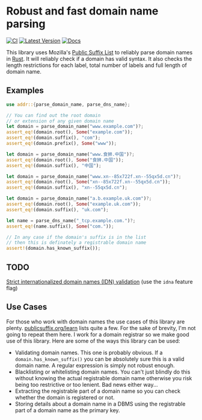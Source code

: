 # Robust and fast domain name parsing

[![CI](https://github.com/addr-rs/addr/actions/workflows/ci.yml/badge.svg)](https://github.com/addr-rs/addr/actions/workflows/ci.yml) [![Latest Version](https://img.shields.io/crates/v/addr.svg)](https://crates.io/crates/addr) [![Docs](https://docs.rs/addr/badge.svg)](https://docs.rs/addr)

This library uses Mozilla's [Public Suffix List](https://publicsuffix.org) to reliably parse domain names in [Rust](https://www.rust-lang.org). It will reliably check if a domain has valid syntax. It also checks the length restrictions for each label, total number of labels and full length of domain name.

## Examples

```rust
use addr::{parse_domain_name, parse_dns_name};

// You can find out the root domain
// or extension of any given domain name
let domain = parse_domain_name("www.example.com")?;
assert_eq!(domain.root(), Some("example.com"));
assert_eq!(domain.suffix(), "com");
assert_eq!(domain.prefix(), Some("www"));

let domain = parse_domain_name("www.食狮.中国")?;
assert_eq!(domain.root(), Some("食狮.中国"));
assert_eq!(domain.suffix(), "中国");

let domain = parse_domain_name("www.xn--85x722f.xn--55qx5d.cn")?;
assert_eq!(domain.root(), Some("xn--85x722f.xn--55qx5d.cn"));
assert_eq!(domain.suffix(), "xn--55qx5d.cn");

let domain = parse_domain_name("a.b.example.uk.com")?;
assert_eq!(domain.root(), Some("example.uk.com"));
assert_eq!(domain.suffix(), "uk.com");

let name = parse_dns_name("_tcp.example.com.")?;
assert_eq!(name.suffix(), Some("com."));

// In any case if the domain's suffix is in the list
// then this is definately a registrable domain name
assert!(domain.has_known_suffix());
```

## TODO

[Strict internationalized domain names (IDN) validation](https://github.com/addr-rs/addr/issues/13) (use the `idna` feature flag)

## Use Cases

For those who work with domain names the use cases of this library are plenty. [publicsuffix.org/learn](https://publicsuffix.org/learn/) lists quite a few. For the sake of brevity, I'm not going to repeat them here. I work for a domain registrar so we make good use of this library. Here are some of the ways this library can be used:

* Validating domain names. This one is probably obvious. If a `domain.has_known_suffix()` you can be absolutely sure this is a valid domain name. A regular expression is simply not robust enough.
* Blacklisting or whitelisting domain names. You can't just blindly do this without knowing the actual registrable domain name otherwise you risk being too restrictive or too lenient. Bad news either way...
* Extracting the registrable part of a domain name so you can check whether the domain is registered or not.
* Storing details about a domain name in a DBMS using the registrable part of a domain name as the primary key.
